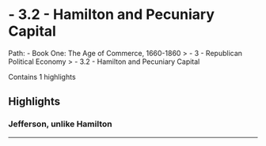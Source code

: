 # - 3.2 - Hamilton and Pecuniary Capital

Path: - Book One: The Age of Commerce, 1660-1860 > - 3 - Republican Political Economy > - 3.2 - Hamilton and Pecuniary Capital

Contains 1 highlights

## Highlights

### Jefferson, unlike Hamilton  
---

